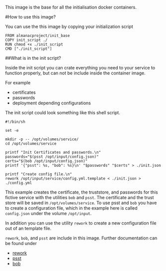 This image is the base for all the initialisation docker containers.

#How to use this image?

You can use the this image by copying your initialization script 

    FROM almanacproject/init_base
    COPY init_script ./
    RUN chmod +x ./init_script
    CMD ["./init_script"]

##What is in the init script?

Inside the init script you can crate everything you need to your service to function properly, but can not be include inside the container image.

For example 

- certificates
- passwords
- deployment depending configurations


The init script could look something like this shell script.

    #!/bin/sh

    set -e

    mkdir -p -- /opt/volumes/service/
    cd /opt/volumes/service

    printf "Init Certificates and passwords.\n"
    passwords="$(psst /opt/input/config.json)"
    certs="$(bob /opt/input/config.json)"
    printf '{"psst": %s, "bob": %s}\n' "$passwords" "$certs" > ./init.json

    printf "Create config file.\n"
    rework /opt/input/service/config.yml.template < ./init.json > ./config.yml

This example creates the certificate, the truststore, and passwords for this fictive service with the utilities `bob` and `psst`.
The certificate and the trust store will be saved in `/opt/volumes/service`.
To use psst and `bob` you have to create a configuration file, which in the example here is called `config.json` under the volume `/opt/input`.

In addition you can use the utility `rework` to create a new configuration file out of an template file.

`rework`, `bob`, and `psst` are include in this image.
Further documentation can be found under

- [rework](https://github.com/almanacproject/rework)
- [psst](https://github.com/almanacproject/psst)
- [bob](https://github.com/almanacproject/bob_cert_builder)
